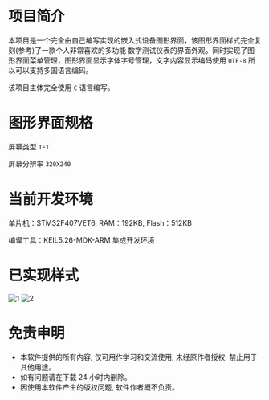 
# 项目简介

本项目是一个完全由自己编写实现的嵌入式设备图形界面，该图形界面样式完全复刻(参考)了一款个人非常喜欢的多功能
数字测试仪表的界面外观。同时实现了图形界面菜单管理，图形界面显示字体字号管理，文字内容显示编码使用 `UTF-8`
所以可以支持多国语言编码。

该项目主体完全使用 `C` 语言编写。

# 图形界面规格

屏幕类型 `TFT` 

屏幕分辨率 `320X240`

# 当前开发环境

单片机：STM32F407VET6, RAM：192KB, Flash：512KB

编译工具：KEIL5.26-MDK-ARM 集成开发环境

# 已实现样式

![1](https://user-images.githubusercontent.com/49710448/153782776-5ceab64f-4000-4c7f-8927-2d3ad74fa096.jpg)
![2](https://user-images.githubusercontent.com/49710448/155092754-0f0aafc8-c47c-4015-8d28-565234074cde.jpg)


# 免责申明

- 本软件提供的所有内容, 仅可用作学习和交流使用, 未经原作者授权, 禁止用于其他用途。
- 如有问题请在下载 24 小时内删除。
- 因使用本软件产生的版权问题, 软件作者概不负责。
